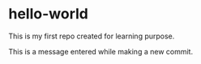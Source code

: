 # hello-world
This is my first repo created for learning purpose.

This is a message entered while making a new commit.

